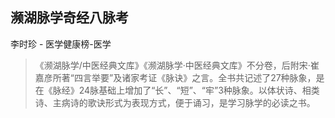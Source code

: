 ## 濒湖脉学奇经八脉考

李时珍  -  医学健康榜-医学

> 《濒湖脉学/中医经典文库》《濒湖脉学·中医经典文库》不分卷，后附宋·崔嘉彦所著“四言举要”及诸家考证《脉诀》之言。全书共记述了27种脉象，是在《脉经》24脉基础上增加了“长”、“短”、“牢”3种脉象。以体状诗、相类诗、主病诗的歌诀形式为表现方式，便于诵习，是学习脉学的必读之书。
